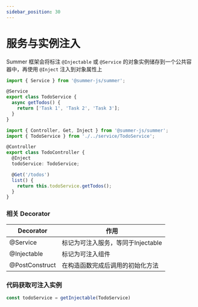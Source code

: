 ```yaml
---
sidebar_position: 30
---
```


# 服务与实例注入


Summer 框架会将标注 `@Injectable` 或 `@Service` 的对象实例储存到一个公共容器中，再使用 `@Inject` 注入到对象属性上

```ts
import { Service } from '@summer-js/summer';

@Service
export class TodoService {
  async getTodos() {
    return ['Task 1', 'Task 2', 'Task 3'];
  }
}
```

```ts
import { Controller, Get, Inject } from '@summer-js/summer';
import { TodoService } from './../service/TodoService';

@Controller
export class TodoController {
  @Inject
  todoService: TodoService;

  @Get('/todos')
  list() {
    return this.todoService.getTodos();
  }
}
```

### 相关 Decorator


|  Decorator   | 作用  |
|  ----  | ----  |
| @Service | 标记为可注入服务，等同于Injectable |
| @Injectable | 标记为可注入组件 |
| @PostConstruct | 在构造函数完成后调用的初始化方法 |




### 代码获取可注入实例

```ts
const todoService = getInjectable(TodoService)
```